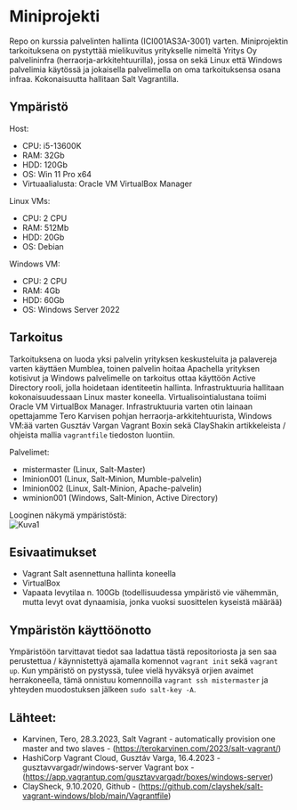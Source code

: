 # Miniprojekti
Repo on kurssia palvelinten hallinta (ICI001AS3A-3001) varten. Miniprojektin tarkoituksena on pystyttää mielikuvitus yritykselle nimeltä Yritys Oy palvelininfra (herraorja-arkkitehtuurilla), jossa on sekä Linux että Windows palvelimia käytössä ja jokaisella palvelimella on oma tarkoituksensa osana infraa. Kokonaisuutta hallitaan Salt Vagrantilla.

## Ympäristö

Host:

- CPU: i5-13600K
- RAM: 32Gb
- HDD: 120Gb
- OS: Win 11 Pro x64
- Virtuaalialusta: Oracle VM VirtualBox Manager

Linux VMs:
- CPU: 2 CPU
- RAM: 512Mb
- HDD: 20Gb
- OS: Debian

Windows VM:
- CPU: 2 CPU
- RAM: 4Gb 
- HDD: 60Gb
- OS: Windows Server 2022


## Tarkoitus
Tarkoituksena on luoda yksi palvelin yrityksen keskusteluita ja palavereja varten käyttäen Mumblea, toinen palvelin hoitaa Apachella yrityksen kotisivut ja Windows palvelimelle on tarkoitus ottaa käyttöön Active Directory rooli, jolla hoidetaan identiteetin hallinta. Infrastruktuuria hallitaan kokonaisuudessaan Linux master koneella. Virtualisointialustana toiimi Oracle VM VirtualBox Manager. Infrastruktuuria varten otin lainaan opettajamme Tero Karvisen pohjan herraorja-arkkitehtuurista, Windows VM:ää varten Gusztáv Vargan Vagrant Boxin sekä ClayShakin artikkeleista / ohjeista mallia ```vagrantfile``` tiedoston luontiin. 


Palvelimet:
- mistermaster (Linux, Salt-Master)
- lminion001 (Linux, Salt-Minion, Mumble-palvelin)
- lminion002 (Linux, Salt-Minion, Apache-palvelin)
- wminion001 (Windows, Salt-Minion, Active Directory)


Looginen näkymä ympäristöstä: </br>
![Kuva1](https://user-images.githubusercontent.com/122887740/235692836-e1d3a962-0730-48be-aaf7-3396b811d41b.png)


## Esivaatimukset
- Vagrant Salt asennettuna hallinta koneella
- VirtualBox
- Vapaata levytilaa n. 100Gb (todellisuudessa ympäristö vie vähemmän, mutta levyt ovat dynaamisia, jonka vuoksi suosittelen kyseistä määrää)

## Ympäristön käyttöönotto
Ympäristöön tarvittavat tiedot saa ladattua tästä repositoriosta ja sen saa perustettua / käynnistettyä ajamalla komennot ```vagrant init``` sekä ```vagrant up```. Kun ympäristö on pystyssä, tulee vielä hyväksyä orjien avaimet herrakoneella, tämä onnistuu komennoilla ```vagrant ssh mistermaster``` ja yhteyden muodostuksen jälkeen ```sudo salt-key -A```.


## Lähteet:
- Karvinen, Tero, 28.3.2023, Salt Vagrant - automatically provision one master and two slaves - (https://terokarvinen.com/2023/salt-vagrant/)
- HashiCorp Vagrant Cloud, Gusztáv Varga, 16.4.2023 - gusztavvargadr/windows-server Vagrant box - (https://app.vagrantup.com/gusztavvargadr/boxes/windows-server)
- ClaySheck, 9.10.2020, Github  - (https://github.com/clayshek/salt-vagrant-windows/blob/main/Vagrantfile)
